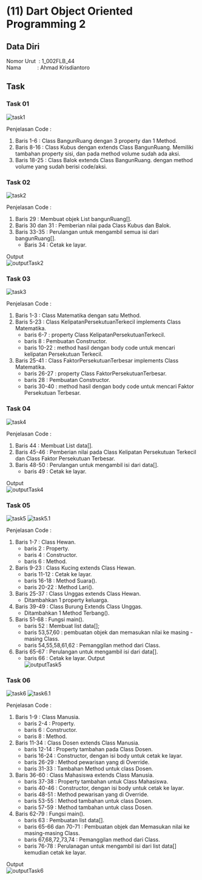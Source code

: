 # (11) Dart Object Oriented Programming 2

## Data Diri
Nomor Urut &nbsp;: 1_002FLB_44 <br>
Nama &emsp;&emsp;&ensp;&nbsp;: Ahmad Krisdiantoro

## Task
### Task 01

![task1](/11_Dart%20Object%20Oriented%20Programming%202/screenshots/task1.png)

Penjelasan Code : 
1. Baris 1-6 : Class BangunRuang dengan 3 property dan 1 Method.
2. Baris 8-16 : Class Kubus dengan extends Class BangunRuang. Memiliki tambahan property sisi, dan pada method volume sudah ada aksi.
3. Baris 18-25 : Class Balok extends Class BangunRuang. dengan method volume yang sudah berisi code/aksi.

### Task 02
![task2](/11_Dart%20Object%20Oriented%20Programming%202/screenshots/task2.png)

Penjelasan Code :
1. Baris 29 : Membuat objek List bangunRuang[].
2. Baris 30 dan 31 : Pemberian nilai pada Class Kubus dan Balok.
3. Baris 33-35 : Perulangan untuk mengambil semua isi dari bangunRuang[].
    - Baris 34 : Cetak ke layar.

Output<br>
![outputTask2](/11_Dart%20Object%20Oriented%20Programming%202/screenshots/outputTask2.png)

### Task 03
![task3](/11_Dart%20Object%20Oriented%20Programming%202/screenshots/task3.png)

Penjelasan Code : 
1. Baris 1-3 : Class Matematika dengan satu Method.
2. Baris 5-23 : Class KelipatanPersekutuanTerkecil implements Class Matematika.
    - baris 6-7 : property Class KelipatanPersekutuanTerkecil.
    - baris 8 : Pembuatan Constructor.
    - baris 10-22 : method hasil dengan body code untuk mencari kelipatan Persekutuan Terkecil.
3. Baris 25-41 : Class FaktorPersekutuanTerbesar implements Class Matematika.
    - baris 26-27 : property Class FaktorPersekutuanTerbesar.
    - baris 28 : Pembuatan Constructor.
    - baris 30-40 : method hasil dengan body code untuk mencari Faktor Persekutuan Terbesar.
### Task 04 
![task4](/11_Dart%20Object%20Oriented%20Programming%202/screenshots/task4.png)

Penjelasan Code : 
1. Baris 44 : Membuat List data[].
2. Baris 45-46 : Pemberian nilai pada Class Kelipatan Persekutuan Terkecil dan Class Faktor Persekutuan Terbesar.
3. Baris 48-50 : Perulangan untuk mengambil isi dari data[].
    - baris 49 : Cetak ke layar.

Output<br>
![outputTask4](/11_Dart%20Object%20Oriented%20Programming%202/screenshots/outputTask4.png)

### Task 05
![task5](/11_Dart%20Object%20Oriented%20Programming%202/screenshots/task5_1.png)
![task5.1](/11_Dart%20Object%20Oriented%20Programming%202/screenshots/task5_2.png)

Penjelasan Code : 
1. Baris 1-7 : Class Hewan.
    - baris 2 : Property.
    - baris 4 : Constructor. 
    - baris 6 : Method.
2. Baris 9-23 : Class Kucing extends Class Hewan.
    - baris 11-12 : Cetak ke layar.
    - baris 16-18 : Method Suara().
    - baris 20-22 : Method Lari().
3. Baris 25-37 : Class Unggas extends Class Hewan.
    - Ditambahkan 1 property keluarga.
4. Baris 39-49 : Class Burung Extends Class Unggas.
    - Ditambahkan 1 Method Terbang(). 
5. Baris 51-68 : Fungsi main().
    - baris 52 : Membuat list data[];
    - baris 53,57,60 : pembuatan objek dan memasukan nilai ke masing - masing Class.
    - baris 54,55,58,61,62 : Pemanggilan method dari Class.
6. Baris 65-67 : Perulangan untuk mengambil isi dari data[].
    - baris 66 : Cetak ke layar.
Output<br>
![outputTask5](/11_Dart%20Object%20Oriented%20Programming%202/screenshots/outputTask5.png)

### Task 06
![task6](/11_Dart%20Object%20Oriented%20Programming%202/screenshots/task6_1.png)
![task6.1](/11_Dart%20Object%20Oriented%20Programming%202/screenshots/task6_2.png)

Penjelasan Code : 
1. Baris 1-9 : Class Manusia.
    - baris 2-4 : Property.
    - baris 6 : Constructor.
    - baris 8 : Method.
2. Baris 11-34 : Class Dosen extends Class Manusia.
    - baris 12-14 : Property tambahan pada Class Dosen.
    - baris 16-24 : Constructor, dengan isi body untuk cetak ke layar.
    - baris 26-29 : Method pewarisan yang di Override.
    - baris 31-33 : Tambahan Method untuk class Dosen.
3. Baris 36-60 : Class Mahasiswa extends Class Manusia.
    - baris 37-38 : Property tambahan untuk Class Mahasiswa.
    - baris 40-46 : Constructor, dengan isi body untuk cetak ke layar.
    - baris 48-51 : Method pewarisan yang di Override.
    - baris 53-55 : Method tambahan untuk class Dosen.
    - baris 57-59 : Method tambahan untuk class Dosen.
4. Baris 62-79 : Fungsi main().
    - baris 63 : Pembuatan list data[].
    - baris 65-66 dan 70-71 : Pembuatan objek dan Memasukan nilai ke masing-masing Class.
    - baris 67,68,72,73,74 : Pemanggilan method dari Class.
    - baris 76-78 : Perulanagan untuk mengambil isi dari list data[] kemudian cetak ke layar.

Output<br>
![outputTask6](/11_Dart%20Object%20Oriented%20Programming%202/screenshots/outputTask6.png)

